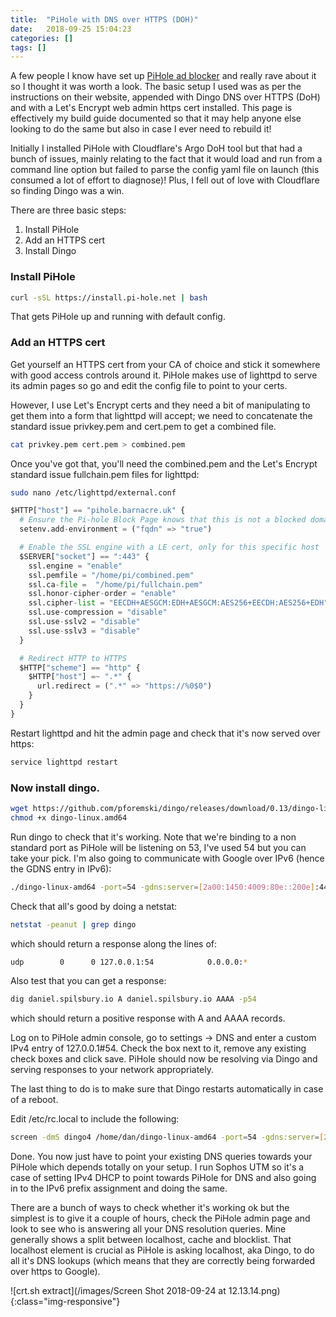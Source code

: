 ```yaml
---
title:  "PiHole with DNS over HTTPS (DOH)"
date:   2018-09-25 15:04:23
categories: []
tags: []
---
```

A few people I know have set up [PiHole ad blocker][pihole] and really rave about it so I thought it was worth a look. The basic setup I used was as per the instructions on their website, appended with Dingo DNS over HTTPS (DoH) and with a Let's Encrypt web admin https cert installed. This page is effectively my build guide documented so that it may help anyone else looking to do the same but also in case I ever need to rebuild it!

Initially I installed PiHole with Cloudflare's Argo DoH tool but that had a bunch of issues, mainly relating to the fact that it would load and run from a command line option but failed to parse the config yaml file on launch (this consumed a lot of effort to diagnose)! Plus, I fell out of love with Cloudflare so finding Dingo was a win.

There are three basic steps:

1. Install PiHole
2. Add an HTTPS cert
3. Install Dingo

### Install PiHole

``` bash
curl -sSL https://install.pi-hole.net | bash
```

That gets PiHole up and running with default config.

### Add an HTTPS cert

Get yourself an HTTPS cert from your CA of choice and stick it somewhere with good access controls around it. PiHole makes use of lighttpd to serve its admin pages so go and edit the config file to point to your certs.

However, I use Let's Encrypt certs and they need a bit of manipulating to get them into a form that lighttpd will accept; we need to concatenate the standard issue privkey.pem and cert.pem to get a combined file.

``` bash
cat privkey.pem cert.pem > combined.pem
```

Once you've got that, you'll need the combined.pem and the Let's Encrypt standard issue fullchain.pem files for lighttpd:

``` bash
sudo nano /etc/lighttpd/external.conf
```

``` python
$HTTP["host"] == "pihole.barnacre.uk" {
  # Ensure the Pi-hole Block Page knows that this is not a blocked domain
  setenv.add-environment = ("fqdn" => "true")

  # Enable the SSL engine with a LE cert, only for this specific host
  $SERVER["socket"] == ":443" {
    ssl.engine = "enable"
    ssl.pemfile = "/home/pi/combined.pem"
    ssl.ca-file =  "/home/pi/fullchain.pem"
    ssl.honor-cipher-order = "enable"
    ssl.cipher-list = "EECDH+AESGCM:EDH+AESGCM:AES256+EECDH:AES256+EDH"
    ssl.use-compression = "disable"
    ssl.use-sslv2 = "disable"
    ssl.use-sslv3 = "disable"
  }

  # Redirect HTTP to HTTPS
  $HTTP["scheme"] == "http" {
    $HTTP["host"] =~ ".*" {
      url.redirect = (".*" => "https://%0$0")
    }
  }
}
```

Restart lighttpd and hit the admin page and check that it's now served over https:

``` bash
service lighttpd restart
```

### Now install dingo.

``` bash
wget https://github.com/pforemski/dingo/releases/download/0.13/dingo-linux-amd64
chmod +x dingo-linux.amd64
```

Run dingo to check that it's working. Note that we're binding to a non standard port as PiHole will be listening on 53, I've used 54 but you can take your pick. I'm also going to communicate with Google over IPv6 (hence the GDNS entry in IPv6):

``` bash
./dingo-linux-amd64 -port=54 -gdns:server=[2a00:1450:4009:80e::200e]:443
```

Check that all's good by doing a netstat:

``` bash
netstat -peanut | grep dingo
```

which should return a response along the lines of:
``` bash
udp        0      0 127.0.0.1:54            0.0.0.0:*                           0          18951       1135/dingo-linux-am
```

Also test that you can get a response:

``` bash
dig daniel.spilsbury.io A daniel.spilsbury.io AAAA -p54
```

which should return a positive response with A and AAAA records.

Log on to PiHole admin console, go to settings -> DNS and enter a custom IPv4 entry of 127.0.0.1#54. Check the box next to it, remove any existing check boxes and click save.
PiHole should now be resolving via Dingo and serving responses to your network appropriately.

The last thing to do is to make sure that Dingo restarts automatically in case of a reboot.

Edit /etc/rc.local to include the following:

``` bash
screen -dmS dingo4 /home/dan/dingo-linux-amd64 -port=54 -gdns:server=[2a00:1450:4009:80e::200e]:443
```

Done. You now just have to point your existing DNS queries towards your PiHole which depends totally on your setup. I run Sophos UTM so it's a case of setting IPv4 DHCP to point towards PiHole for DNS and also going in to the IPv6 prefix assignment and doing the same.

There are a bunch of ways to check whether it's working ok but the simplest is to give it a couple of hours, check the PiHole admin page and look to see who is answering all your DNS resolution queries. Mine generally shows a split between localhost, cache and blocklist. That localhost element is crucial as PiHole is asking localhost, aka Dingo, to do all it's DNS lookups (which means that they are correctly being forwarded over https to Google).

![crt.sh extract](/images/Screen Shot 2018-09-24 at 12.13.14.png){:class="img-responsive"}

[pihole]:      https://pi-hole.net/
